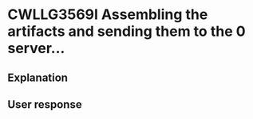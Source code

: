 # CWLLG3569I Assembling the artifacts and sending them to the 0 server...

## Explanation

## User response